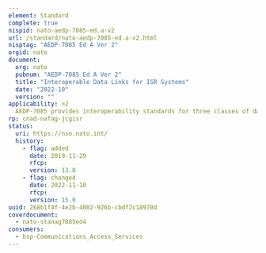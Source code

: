 ```yaml
---
element: Standard
complete: true
nispid: nato-aedp-7085-ed.a-v2
url: /standard/nato-aedp-7085-ed.a-v2.html
nisptag: "AEDP-7085 Ed A Ver 2"
orgid: nato
document:
  org: nato
  pubnum: "AEDP-7085 Ed A Ver 2"
  title: "Interoperable Data Links for ISR Systems"
  date: "2022-10"
  version: ""
applicability: >2
  AEDP-7085 provides interoperability standards for three classes of data links used for transmission of ISR data  Point-to-point digital ISR data links, broadcast digital ISR data links, and analogue ISR data links. Throughout this document a data link used to carry commands and associated data to a sensor and sensor platform is referred to as a forward link, and a link used to carry sensor data is referred to as a return link. Some realisations may use only a return link (simplex operation); others may use both forward and return links (duplex operation). Simplex operation may be a fallback arrangement for systems normally employing duplex operation. Relays may be used to extend the operational range of the data link.
rp: cnad-nafag-jcgisr
status:
  uri: https://nso.nato.int/
  history: 
    - flag: added
      date: 2019-11-29
      rfcp: 
      version: 13.0
    - flag: changed
      date: 2022-11-10
      rfcp: 
      version: 15.0
uuid: 268b1f4f-4e2b-4002-926b-cbdf2c18970d
coverdocument:
  - nato-stanag7085ed4
consumers:
  - bsp-Communications_Access_Services
---
```

